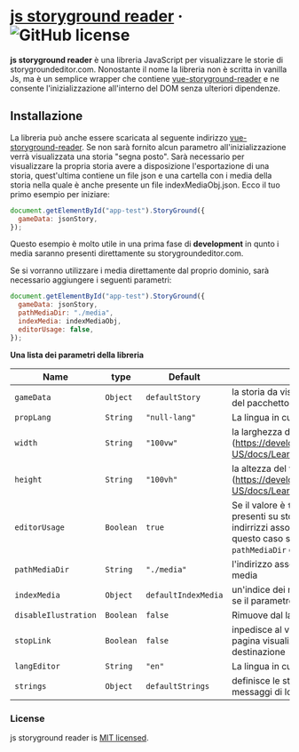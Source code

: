 # [js storyground reader](https://storygroundeditor.com) &middot; ![GitHub license](https://img.shields.io/badge/license-MIT-blue.svg)

**js storyground reader** è una libreria JavaScript per visualizzare le storie di storygroundeditor.com.
Nonostante il nome la libreria non è scritta in vanilla Js, ma è un semplice wrapper che contiene [vue-storyground-reader](https://www.npmjs.com/package/vue-storyground-reader) e ne consente l'inizializzazione all'interno del DOM senza ulteriori dipendenze.

## Installazione

La libreria può anche essere scaricata al seguente indirizzo [vue-storyground-reader](https://storygroundeditor.com/downloads).
Se non sarà fornito alcun parametro all'inizializzazione verrà visualizzata una storia "segna posto". Sarà necessario per visualizzare la propria storia avere a disposizione l'esportazione di una storia, quest'ultima contiene un file json e una cartella con i media della storia nella quale è anche presente un file indexMediaObj.json.
Ecco il tuo primo esempio per iniziare:

```js
document.getElementById("app-test").StoryGround({
  gameData: jsonStory,
});
```

Questo esempio è molto utile in una prima fase di **development** in qunto i media saranno presenti direttamente su storygroundeditor.com.

Se si vorranno utilizzare i media direttamente dal proprio dominio, sarà necessario aggiungere i seguenti parametri:

```js
document.getElementById("app-test").StoryGround({
  gameData: jsonStory,
  pathMediaDir: "./media",
  indexMedia: indexMediaObj,
  editorUsage: false,
});
```

**Una lista dei parametri della libreria**

| Name                 | type      | Default             | description                                                                                                                                                                                                                                          |
| -------------------- | --------- | ------------------- | ---------------------------------------------------------------------------------------------------------------------------------------------------------------------------------------------------------------------------------------------------- |
| `gameData`           | `Object`  | `defaultStory`      | la storia da visualizzare che si può trovare all'interno del pacchetto d'esportazione in formato JSON                                                                                                                                                |
| `propLang`           | `String`  | `"null-lang"`       | La lingua in cui deve essere visualizzata la storia                                                                                                                                                                                                  |
| `width`              | `String`  | `"100vw"`           | la larghezza del visualizzatore (https://developer.mozilla.org/en-US/docs/Learn/CSS/Building_blocks/Values_and_units)                                                                                                                                |
| `height`             | `String`  | `"100vh"`           | la altezza del visualizzatore (https://developer.mozilla.org/en-US/docs/Learn/CSS/Building_blocks/Values_and_units)                                                                                                                                  |
| `editorUsage`        | `Boolean` | `true`              | Se il valore è `true` verranno utlizzati alcuni datai presenti su storygroundeditor.com in particolare gli indirrizzi assoluti ai media presenti nella storia, in questo caso sarà necessario valorizzare i parametri: `pathMediaDir` e `indexMedia` |
| `pathMediaDir`       | `String`  | `"./media"`         | l'indirizzo assoluto alla cartella in cui sono presenti i media                                                                                                                                                                                      |
| `indexMedia`         | `Object`  | `defaultIndexMedia` | un'indice dei media presenti nella storia è necessario se il parametro `editorUsage` è `false`                                                                                                                                                       |
| `disableIlustration` | `Boolean` | `false`             | Rimuove dal la possibilità di visualizzare i media                                                                                                                                                                                                   |
| `stopLink`           | `Boolean` | `false`             | inpedisce al visualizzatore di navigare in un'altra pagina visualizzando in un messaggio l'url di destinazione                                                                                                                                       |
| `langEditor`         | `String`  | `"en"`              | La lingua in cui vengono visualizzati i messaggi di log                                                                                                                                                                                              |
| `strings`            | `Object`  | `defaultStrings`    | definisce le stringhe mostrate dal visualizzatore nei messaggi di log                                                                                                                                                                                |

### License

js storyground reader is [MIT licensed](./LICENSE).
